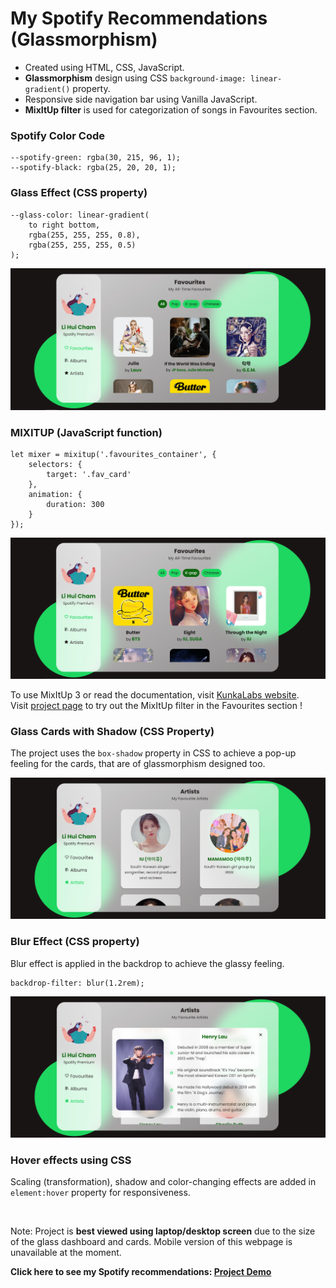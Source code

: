 # My Spotify Recommendations (Glassmorphism)

- Created using HTML, CSS, JavaScript.
- **Glassmorphism** design using CSS ```background-image: linear-gradient()``` property. 
- Responsive side navigation bar using Vanilla JavaScript.
- **MixItUp filter** is used for categorization of songs in Favourites section. 

### Spotify Color Code 

```
--spotify-green: rgba(30, 215, 96, 1);
--spotify-black: rgba(25, 20, 20, 1);
```

### Glass Effect (CSS property)

```
--glass-color: linear-gradient(
    to right bottom, 
    rgba(255, 255, 255, 0.8), 
    rgba(255, 255, 255, 0.5)
);

```

![favourites](./assets/images/project_preview/favourites.PNG)

### MIXITUP (JavaScript function)

```
let mixer = mixitup('.favourites_container', {
    selectors: {
        target: '.fav_card'
    },
    animation: {
        duration: 300
    }
});

```

![kpop](./assets/images/project_preview/kpop.PNG)

To use MixItUp 3 or read the documentation, visit [KunkaLabs website](https://www.kunkalabs.com/mixitup/).  
Visit [project page](https://lihuicham.github.io/my-spotify-recommendations/) to try out the MixItUp filter in the Favourites section !  

### Glass Cards with Shadow (CSS Property)
The project uses the ```box-shadow``` property in CSS to achieve a pop-up feeling for the cards, that are of glassmorphism designed too.  

![artists](./assets/images/project_preview/artists.PNG)


### Blur Effect (CSS property)

Blur effect is applied in the backdrop to achieve the glassy feeling.

```
backdrop-filter: blur(1.2rem);
```
![modal](./assets/images/project_preview/modal.PNG)

### Hover effects using CSS 
Scaling (transformation), shadow and color-changing effects are added in ```element:hover``` property for responsiveness. 

<br>

Note: Project is **best viewed using laptop/desktop screen** due to the size of the glass dashboard and cards. Mobile version of this webpage is unavailable at the moment.  

**Click here to see my Spotify recommendations: [Project Demo](https://lihuicham.github.io/my-spotify-recommendations/)**
